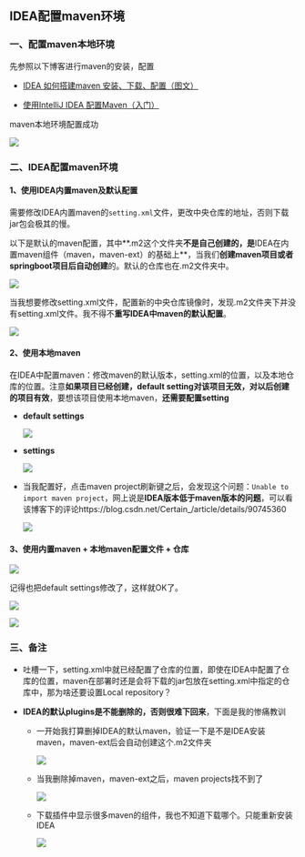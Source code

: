 ## IDEA配置maven环境

### 一、配置maven本地环境

先参照以下博客进行maven的安装，配置

- [IDEA 如何搭建maven 安装、下载、配置（图文）](https://www.cnblogs.com/xihehua/p/9639045.html)

- [使用IntelliJ IDEA 配置Maven（入门）](https://www.cnblogs.com/telwanggs/p/10820701.html)

maven本地环境配置成功

![](./img/Snipaste_2020-06-27_16-53-31.png)

### 二、IDEA配置maven环境

#### 1、使用IDEA内置maven及默认配置

​		需要修改IDEA内置maven的`setting.xml`文件，更改中央仓库的地址，否则下载jar包会极其的慢。

​		以下是默认的maven配置，其中**.m2这个文件夹**不是自己创建的，是**IDEA在内置maven组件（maven，maven-ext）的基础上**，当我们**创建maven项目或者springboot项目后自动创建**的。默认的仓库也在.m2文件夹中。

![](./img/Snipaste_2020-06-27_19-20-45.png)

​		当我想要修改setting.xml文件，配置新的中央仓库镜像时，发现.m2文件夹下并没有setting.xml文件。我不得不**重写IDEA中maven的默认配置**。

![](./img/Snipaste_2020-06-27_19-28-29.png)

#### 2、使用本地maven	

​		在IDEA中配置maven：修改maven的默认版本，setting.xml的位置，以及本地仓库的位置。注意**如果项目已经创建，default setting对该项目无效，对以后创建的项目有效**，要想该项目使用本地maven，**还需要配置setting**

- **default settings**

  ![](./img/Snipaste_2020-06-27_19-52-36.png)

- **settings**

  ![](./img/Snipaste_2020-06-27_16-55-21.png)

- 当我配置好，点击maven project刷新键之后，会发现这个问题：`Unable to import maven project`，网上说是**IDEA版本低于maven版本的问题**，可以看该博客下的评论https://blog.csdn.net/Certain_/article/details/90745360

  ![](./img/Snipaste_2020-06-27_19-53-50.png)

#### 3、使用内置maven + 本地maven配置文件 + 仓库

![](./img/Snipaste_2020-06-27_20-24-45.png)

记得也把default settings修改了，这样就OK了。

![](./img/Snipaste_2020-06-27_20-25-43.png)

![](./img/Snipaste_2020-06-27_20-26-43.png)

### 三、备注

- 吐槽一下，setting.xml中就已经配置了仓库的位置，即使在IDEA中配置了仓库的位置，maven在部署时还是会将下载的jar包放在setting.xml中指定的仓库中，那为啥还要设置Local repository？

- **IDEA的默认plugins是不能删除的，否则很难下回来**，下面是我的惨痛教训

  - 一开始我打算删掉IDEA的默认maven，验证一下是不是IDEA安装maven，maven-ext后会自动创建这个.m2文件夹

    ![](./img/Snipaste_2020-06-27_17-21-18.png)

  - 当我删除掉maven，maven-ext之后，maven projects找不到了

    ![](./img/Snipaste_2020-06-27_17-43-15.png)

  - 下载插件中显示很多maven的组件，我也不知道下载哪个。只能重新安装IDEA

    ![](./img/Snipaste_2020-06-27_17-44-43.png)

    

